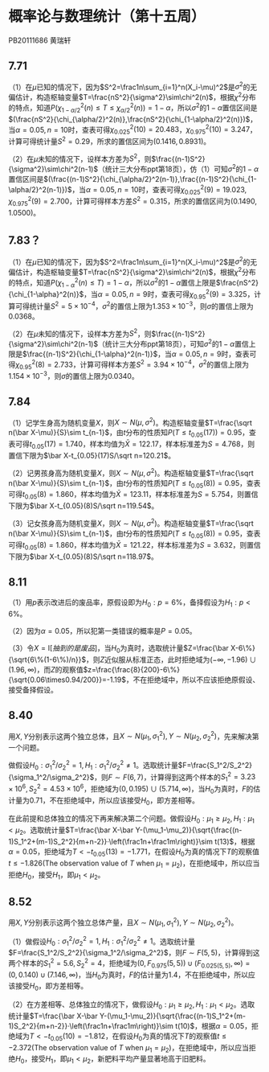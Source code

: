 # 概率论与数理统计（第十五周）

PB20111686  黄瑞轩

## 7.71

（1）在$\mu$已知的情况下，因为$S^2=\frac1n\sum_{i=1}^n(X_i-\mu)^2$是$\sigma^2$的无偏估计，构造枢轴变量$T=\frac{nS^2}{\sigma^2}\sim\chi^2(n)$，根据$\chi^2$分布的特点，知道$P(\chi^2_{1-\alpha/2}(n)\le T\le\chi_{\alpha/2}^2(n))=1-\alpha$，所以$\sigma^2$的$1-\alpha$置信区间是$(\frac{nS^2}{\chi_{\alpha/2}^2(n)},\frac{nS^2}{\chi_{1-\alpha/2}^2(n)})$，当$\alpha=0.05,n=10$时，查表可得${\chi_{0.025}^2(10)}=20.483$，$\chi_{0.975}^2(10)=3.247$，计算可得统计量$S^2=0.29$，所求的置信区间为$(0.1416,0.8931)$。

（2）在$\mu$未知的情况下，设样本方差为$S^2$，则$\frac{(n-1)S^2}{\sigma^2}\sim\chi^2(n-1)$（统计三大分布ppt第18页），仿（1）可知$\sigma^2$的$1-\alpha$置信区间是$(\frac{(n-1)S^2}{\chi_{\alpha/2}^2(n-1)},\frac{(n-1)S^2}{\chi_{1-\alpha/2}^2(n-1)})$，当$\alpha=0.05,n=10$时，查表可得${\chi_{0.025}^2(9)}=19.023,{\chi_{0.975}^2(9)}=2.700$，计算可得样本方差$S^2=0.315$，所求的置信区间为$(0.1490,1.0500)$。

## 7.83？

（1）在$\mu$已知的情况下，因为$S^2=\frac1n\sum_{i=1}^n(X_i-\mu)^2$是$\sigma^2$的无偏估计，构造枢轴变量$T=\frac{nS^2}{\sigma^2}\sim\chi^2(n)$，根据$\chi^2$分布的特点，知道$P(\chi_{1-\alpha}^2(n)\le T)=1-\alpha$，所以$\sigma^2$的$1-\alpha$置信上限是$\frac{nS^2}{\chi_{1-\alpha}^2(n)}$，当$\alpha=0.05,n=9$时，查表可得$\chi_{0.95}^2(9)=3.325$，计算可得统计量$S^2=5\times 10^{-4}$，$\sigma^2$的置信上限为$1.353\times 10^{-3}$，则$\sigma$的置信上限为$0.0368$。

（2）在$\mu$未知的情况下，设样本方差为$S^2$，则$\frac{(n-1)S^2}{\sigma^2}\sim\chi^2(n-1)$（统计三大分布ppt第18页），可知$\sigma^2$的$1-\alpha$置信上限是$\frac{(n-1)S^2}{\chi_{1-\alpha}^2(n-1)}$，当$\alpha=0.05,n=9$时，查表可得${\chi_{0.95}^2(8)}=2.733$，计算可得样本方差$S^2=3.94\times10^{-4}$，$\sigma^2$的置信上限为$1.154\times 10^{-3}$，则$\sigma$的置信上限为$0.0340$。

## 7.84

（1）记学生身高为随机变量$X$，则$X\sim N(\mu,\sigma^2)$。构造枢轴变量$T=\frac{\sqrt n(\bar X-\mu)}{S}\sim t_{n-1}$，由$t$分布的性质知$P(T\le t_{0.05}(17))=0.95$，查表可得$t_{0.05}(17)=1.740$，样本均值为$\bar X=122.17$，样本标准差为$S=4.768$，则置信下限为$\bar X-t_{0.05}(17)S/\sqrt n=120.21$。

（2）记男孩身高为随机变量$X$，则$X\sim N(\mu,\sigma^2)$。构造枢轴变量$T=\frac{\sqrt n(\bar X-\mu)}{S}\sim t_{n-1}$，由$t$分布的性质知$P(T\le t_{0.05}(8))=0.95$，查表可得$t_{0.05}(8)=1.860$，样本均值为$\bar X=123.11$，样本标准差为$S=5.754$，则置信下限为$\bar X-t_{0.05}(8)S/\sqrt n=119.54$。

（3）记女孩身高为随机变量$X$，则$X\sim N(\mu,\sigma^2)$。构造枢轴变量$T=\frac{\sqrt n(\bar X-\mu)}{S}\sim t_{n-1}$，由$t$分布的性质知$P(T\le t_{0.05}(8))=0.95$，查表可得$t_{0.05}(8)=1.860$，样本均值为$\bar X=121.22$，样本标准差为$S=3.632$，则置信下限为$\bar X-t_{0.05}(8)S/\sqrt n=118.97$。

## 8.11

（1）用$p$表示改进后的废品率，原假设即为$H_0:p=6\%$，备择假设为$H_1:p<6\%$。

（2）因为$\alpha=0.05$，所以犯第一类错误的概率是$P=0.05$。

（3）令$X=\text{I}[抽到的是废品]$，当$H_0$为真时，选取统计量$Z=\frac{\bar X-6\%}{\sqrt{6\%(1-6\%)/n}}$，则$Z$近似服从标准正态，此时拒绝域为$(-\infty,-1.96)\cup(1.96,\infty)$，而$Z$的观察值$z=\frac{\frac{8}{200}-6\%}{\sqrt{0.06\times0.94/200}}=-1.19$，不在拒绝域中，所以不应该拒绝原假设、接受备择假设。

## 8.40

用$X,Y$分别表示这两个独立总体，且$X\sim N(\mu_1,\sigma_1^2),Y\sim N(\mu_2,\sigma_2^2)$，先来解决第一个问题。

做假设$H_0:\sigma_1^2/\sigma_2^2=1,H_1:\sigma_1^2/\sigma_2^2\ne1$。选取统计量$F=\frac{S_1^2/S_2^2}{\sigma_1^2/\sigma_2^2}$，则$F\sim F(6,7)$，计算得到这两个样本的$S_1^2=3.23\times10^6,S_2^2=4.53\times 10^6$，拒绝域为$(0,0.195)\cup(5.714,\infty)$，当$H_0$为真时，$F$的估计量为$0.71$，不在拒绝域中，所以应该接受$H_0$，即方差相等。

在此前提和总体独立的情况下再来解决第二个问题。做假设$H_0:\mu_1\ge\mu_2,H_1:\mu_1<\mu_2$。选取统计量$T=\frac{\bar X-\bar Y-(\mu_1-\mu_2)}{\sqrt{\frac{(n-1)S_1^2+(m-1)S_2^2}{m+n-2}}·\left(\frac1n+\frac1m\right)}\sim t(13)$，根据$\alpha=0.05$，拒绝域为$T<-t_{0.05}(13)=-1.771$，在假设$H_0$为真的情况下$T$的观察值$t\le-1.826(\text{The observation value of }T\text{ when }\mu_1=\mu_2)$，在拒绝域中，所以应当拒绝$H_0$，接受$H_1$，即$\mu_1<\mu_2$。

## 8.52

用$X,Y$分别表示这两个独立总体产量，且$X\sim N(\mu_1,\sigma_1^2),Y\sim N(\mu_2,\sigma_2^2)$。

（1）做假设$H_0:\sigma_1^2/\sigma_2^2=1,H_1:\sigma_1^2/\sigma_2^2\ne1$。选取统计量$F=\frac{S_1^2/S_2^2}{\sigma_1^2/\sigma_2^2}$，则$F\sim F(5,5)$，计算得到这两个样本的$S_1^2=5.6,S_2^2=4$，拒绝域为$(0,F_{0.975}(5,5))\cup(F_{0.025(5,5)},\infty)=(0,0.140)\cup(7.146,\infty)$，当$H_0$为真时，$F$的估计量为$1.4$，不在拒绝域中，所以应该接受$H_0$，即方差相等。

（2）在方差相等、总体独立的情况下，做假设$H_0:\mu_1\ge\mu_2,H_1:\mu_1<\mu_2$。选取统计量$T=\frac{\bar X-\bar Y-(\mu_1-\mu_2)}{\sqrt{\frac{(n-1)S_1^2+(m-1)S_2^2}{m+n-2}}·\left(\frac1n+\frac1m\right)}\sim t(10)$，根据$\alpha=0.05$，拒绝域为$T<-t_{0.05}(10)=-1.812$，在假设$H_0$为真的情况下$T$的观察值$t\le-2.372(\text{The observation value of }T\text{ when }\mu_1=\mu_2)$，在拒绝域中，所以应当拒绝$H_0$，接受$H_1$，即$\mu_1<\mu_2$，新肥料平均产量显著地高于旧肥料。

